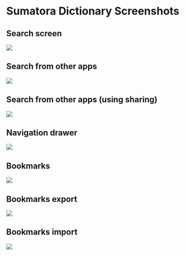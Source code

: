 # Sumatora Dictionary Screenshots

## Search screen

![](/screenshots/Screenshot_1551520549.png)

## Search from other apps

![](/screenshots/Screenshot_1551599195.png)

## Search from other apps (using sharing)

![](/screenshots/Screenshot_1553243720.png)

## Navigation drawer

![](/screenshots/Screenshot_1551520634.png)

## Bookmarks

![](/screenshots/Screenshot_1551520596.png)

## Bookmarks export

![](/screenshots/Screenshot_1551520604.png)

## Bookmarks import

![](/screenshots/Screenshot_1551520652.png)

